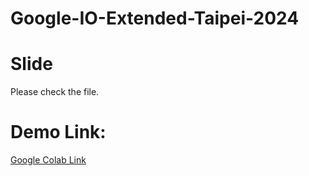 # Google-IO-Extended-Taipei-2024

# Slide
Please check the file.

# Demo Link:
[Google Colab Link](https://colab.research.google.com/github/LiuYuWei/Google-IO-Extended-Taipei-2024-Gemma-Demo/blob/main/Google_IO_Extended_Google_Gemma_2_Ollama_Example_v2.ipynb)
